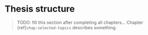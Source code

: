 # Thesis structure
> TODO: fill this section after completing all chapters... 
> Chapter {ref}`chap:selected-topics` describes something.
